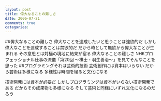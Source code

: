 ```yaml
---
layout: post
title: 偉大なることの難しさ
date: 2006-07-21
comments: true
categories:
---
```


##偉大なることの難しさ
偉大なことを達成したいと思うことは強欲的だ
しかし偉大なことを達成することは禁欲的だ
だから時として無欲から偉大なことが生まれる
その意思とは対極の境地に結果が宿る
偉大なることの難しさ
NHKプロフェッショナル仕事の流儀「第20回 ～棋士・羽生善治～」を見てそんなことを思った
##プログラミングそれは芸術的技術
芸術創作には資本はいらない
だから芸術は多様になる
多様性は時間を経ると文化になる

技術開発には資本が必要だ
しかしプログラミングは資本がいらない技術開発である
だからその成果物も多様になる
そして芸術と同様にいずれ文化になるのだろう
